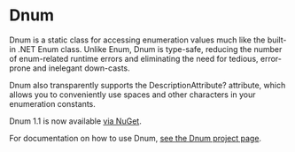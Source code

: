 Dnum
====

Dnum is a static class for accessing enumeration values much like the built-in .NET Enum class. Unlike Enum, Dnum is type-safe, reducing the number of enum-related runtime errors and eliminating the need for tedious, error-prone and inelegant down-casts.

Dnum also transparently supports the DescriptionAttribute? attribute, which allows you to conveniently use spaces and other characters in your enumeration constants.

Dnum 1.1 is now available [via NuGet](http://nuget.org/List/Packages/Dnum).

For documentation on how to use Dnum, [see the Dnum project page](http://cdmckay.org/blog/projects/dnum/).
